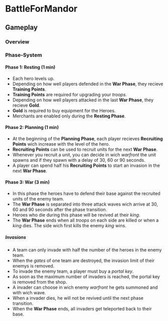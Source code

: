 # BattleForMandor

## Gameplay

### Overview

### Phase-System

#### Phase 1: Resting (1 min)

- Each hero levels up.
- Depending on how well players defended in the **War Phase**, they recieve **Training Points**.
- **Training Points** are required for upgrading your *troops*.
- Depending on how well players attacked in the last **War Phase**, they recieve **Gold**.
- **Gold** is required to buy equipment for the Heroes.
- Merchants are enabled only during the **Resting Phase**.

#### Phase 2: Planning (1 min)

- At the beginning of the **Planning Phase**, each player recieves **Recruiting Points** wich increase with the level of the hero.
- **Recruiting Points** can be used to recruit units for the next **War Phase**.
- Whenever you recruit a unit, you can decide in wich *warfront* the unit spawns and if they spawn with a delay of 30, 60 or 90 seconds.
- A player can spend half his **Recruiting Points** to start an invasion in the next **War Phase**.

#### Phase 3: War (3 min)

- In this phase the heroes have to defend their base against the recruited units of the enemy team.
- The **War Phase** is separated into three attack waves wich arrive at 30, 60 and 90 seconds after the phase transition.
- Heroes who die during this phase will be revived at their *king*.
- The **War Phase** ends when all *troops* on each side are killed or when a *king* dies. The side wich first kills the enemy *king* wins.

##### Invasions

- A team can only invade with half the number of the heroes in the enemy team.
- When the *gates* of one team are destroyed, the invasion limit of their enemys is removed.
- To invade the enemy team, a player must buy a *portal key*.
- As soon as the maximum number of invaders is reached, the portal key is removed from the shop.
- A invader can choose in wich enemy *warfront* he gets summoned and with wich wave.
- When a invader dies, he will not be revived until the next phase transition.
- When the **War Phase** ends, all invaders get teleported back to their base.